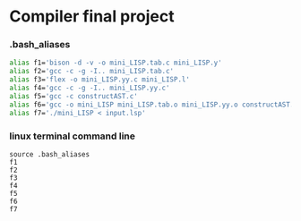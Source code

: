 # Compiler final project
### .bash_aliases
```bash
alias f1='bison -d -v -o mini_LISP.tab.c mini_LISP.y'
alias f2='gcc -c -g -I.. mini_LISP.tab.c'
alias f3='flex -o mini_LISP.yy.c mini_LISP.l'
alias f4='gcc -c -g -I.. mini_LISP.yy.c'
alias f5='gcc -c constructAST.c'
alias f6='gcc -o mini_LISP mini_LISP.tab.o mini_LISP.yy.o constructAST.o -ll'
alias f7='./mini_LISP < input.lsp'
```
### linux terminal command line
```commandline
source .bash_aliases
f1
f2
f3
f4
f5
f6
f7
```